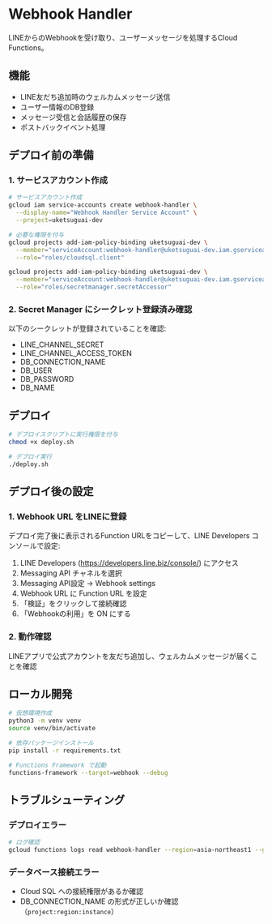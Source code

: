 # Webhook Handler

LINEからのWebhookを受け取り、ユーザーメッセージを処理するCloud Functions。

## 機能

- LINE友だち追加時のウェルカムメッセージ送信
- ユーザー情報のDB登録
- メッセージ受信と会話履歴の保存
- ポストバックイベント処理

## デプロイ前の準備

### 1. サービスアカウント作成

```bash
# サービスアカウント作成
gcloud iam service-accounts create webhook-handler \
  --display-name="Webhook Handler Service Account" \
  --project=uketsuguai-dev

# 必要な権限を付与
gcloud projects add-iam-policy-binding uketsuguai-dev \
  --member="serviceAccount:webhook-handler@uketsuguai-dev.iam.gserviceaccount.com" \
  --role="roles/cloudsql.client"

gcloud projects add-iam-policy-binding uketsuguai-dev \
  --member="serviceAccount:webhook-handler@uketsuguai-dev.iam.gserviceaccount.com" \
  --role="roles/secretmanager.secretAccessor"
```

### 2. Secret Manager にシークレット登録済み確認

以下のシークレットが登録されていることを確認:
- LINE_CHANNEL_SECRET
- LINE_CHANNEL_ACCESS_TOKEN
- DB_CONNECTION_NAME
- DB_USER
- DB_PASSWORD
- DB_NAME

## デプロイ

```bash
# デプロイスクリプトに実行権限を付与
chmod +x deploy.sh

# デプロイ実行
./deploy.sh
```

## デプロイ後の設定

### 1. Webhook URL をLINEに登録

デプロイ完了後に表示されるFunction URLをコピーして、LINE Developers コンソールで設定:

1. LINE Developers (https://developers.line.biz/console/) にアクセス
2. Messaging API チャネルを選択
3. Messaging API設定 → Webhook settings
4. Webhook URL に Function URL を設定
5. 「検証」をクリックして接続確認
6. 「Webhookの利用」を ON にする

### 2. 動作確認

LINEアプリで公式アカウントを友だち追加し、ウェルカムメッセージが届くことを確認

## ローカル開発

```bash
# 仮想環境作成
python3 -m venv venv
source venv/bin/activate

# 依存パッケージインストール
pip install -r requirements.txt

# Functions Framework で起動
functions-framework --target=webhook --debug
```

## トラブルシューティング

### デプロイエラー

```bash
# ログ確認
gcloud functions logs read webhook-handler --region=asia-northeast1 --gen2 --limit=50
```

### データベース接続エラー

- Cloud SQL への接続権限があるか確認
- DB_CONNECTION_NAME の形式が正しいか確認（`project:region:instance`）
